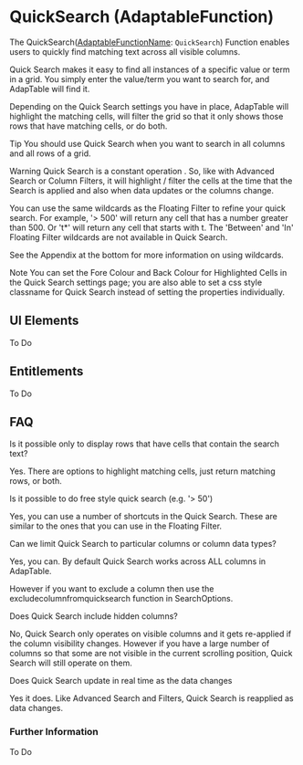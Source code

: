 # QuickSearch (AdaptableFunction)

The QuickSearch([AdaptableFunctionName](https://api.adaptabletools.com/modules/_src_predefinedconfig_common_types_.html#adaptablefunctionname): `QuickSearch`) Function  enables users to quickly find matching text across all visible columns.

Quick Search makes it easy to find all instances of a specific value or term in a grid. You simply enter the value/term you want to search for, and AdapTable will find it.

Depending on the Quick Search settings you have in place, AdapTable will highlight the matching cells, will filter the grid so that it only shows those rows that have matching cells, or do both.

Tip
You should use Quick Search when you want to search in all columns and all rows of a grid.

Warning
Quick Search is a constant operation . So, like with Advanced Search or Column Filters, it will highlight / filter the cells at the time that the Search is applied and also when data updates or the columns change.

You can use the same wildcards as the Floating Filter to refine your quick search.  For example, '> 500' will return any cell that has a number greater than 500.  Or 't*' will return any cell that starts with t.  The 'Between' and 'In' Floating Filter wildcards are not available in Quick Search.

See the Appendix at the bottom for more information on using wildcards.

Note
You can set the Fore Colour and Back Colour for Highlighted Cells in the Quick Search settings page; you are also able to set a css style classname for Quick Search instead of setting the properties individually.

## UI Elements
To Do

## Entitlements
To Do

## FAQ

Is it possible only to display rows that have cells that contain the search text?

Yes. There are options to highlight matching cells, just return matching rows, or both.

Is it possible to do free style quick search (e.g. '> 50')

Yes, you can use a number of shortcuts in the Quick Search. These are similar to the ones that you can use in the Floating Filter.

Can we limit Quick Search to particular columns or column data types?

Yes, you can. By default Quick Search works across ALL columns in AdapTable.

However if you want to exclude a column then use the excludecolumnfromquicksearch function in SearchOptions.

Does Quick Search include hidden columns?

No, Quick Search only operates on visible columns and it gets re-applied if the column visibility changes. However if you have a large number of columns so that some are not visible in the current scrolling position, Quick Search will still operate on them.

Does Quick Search update in real time as the data changes

Yes it does. Like Advanced Search and Filters, Quick Search is reapplied as data changes.

### Further Information

To Do

